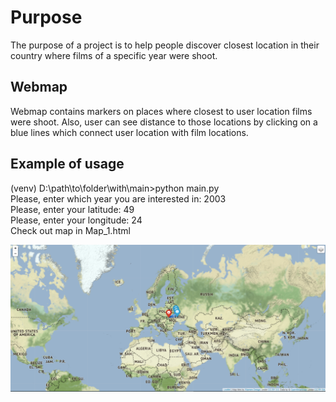 # Purpose

The purpose of a project is to help people discover
closest location in their country where films of a specific year were shoot.

## Webmap

Webmap contains markers on places where closest to user location
films were shoot. Also, user can see distance to those locations
by clicking on a blue lines which connect user location with film
locations.

## Example of usage


(venv) D:\path\to\folder\with\main>python main.py  
Please, enter which year you are interested in: 2003  
Please, enter your latitude: 49  
Please, enter your longitude: 24  
Check out map in Map_1.html

![webmap_example](https://github.com/Andrusyshyn-Orest/map_closest_films/blob/main/data/webmap_example.png?raw=true)